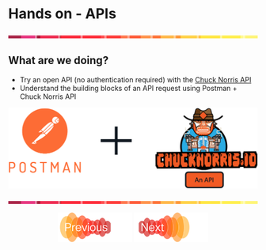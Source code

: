 # Hands on - APIs
![line](../assets/banner.png)
## What are we doing?
- Try an open API (no authentication required) with the [Chuck Norris API](https://api.chucknorris.io/)
- Understand the building blocks of an API request using Postman + Chuck Norris API


![lecture](images/post-chuck.png)



![line](../assets/banner.png)
<p align="center">
<a href="1.md"><img src="../assets/previous.png" width="150px"></a>
<a href="3.md"><img src="../assets/next.png" width="150px"></a>
</p>